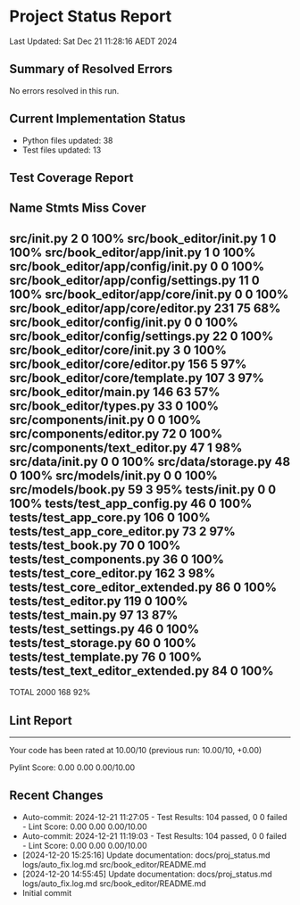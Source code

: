 # Project Status Report
Last Updated: Sat Dec 21 11:28:16 AEDT 2024

## Summary of Resolved Errors

No errors resolved in this run.

## Current Implementation Status

- Python files updated:       38
- Test files updated: 13

## Test Coverage Report

Name                                     Stmts   Miss  Cover
------------------------------------------------------------
src/__init__.py                              2      0   100%
src/book_editor/__init__.py                  1      0   100%
src/book_editor/app/__init__.py              1      0   100%
src/book_editor/app/config/__init__.py       0      0   100%
src/book_editor/app/config/settings.py      11      0   100%
src/book_editor/app/core/__init__.py         0      0   100%
src/book_editor/app/core/editor.py         231     75    68%
src/book_editor/config/__init__.py           0      0   100%
src/book_editor/config/settings.py          22      0   100%
src/book_editor/core/__init__.py             3      0   100%
src/book_editor/core/editor.py             156      5    97%
src/book_editor/core/template.py           107      3    97%
src/book_editor/main.py                    146     63    57%
src/book_editor/types.py                    33      0   100%
src/components/__init__.py                   0      0   100%
src/components/editor.py                    72      0   100%
src/components/text_editor.py               47      1    98%
src/data/__init__.py                         0      0   100%
src/data/storage.py                         48      0   100%
src/models/__init__.py                       0      0   100%
src/models/book.py                          59      3    95%
tests/__init__.py                            0      0   100%
tests/test_app_config.py                    46      0   100%
tests/test_app_core.py                     106      0   100%
tests/test_app_core_editor.py               73      2    97%
tests/test_book.py                          70      0   100%
tests/test_components.py                    36      0   100%
tests/test_core_editor.py                  162      3    98%
tests/test_core_editor_extended.py          86      0   100%
tests/test_editor.py                       119      0   100%
tests/test_main.py                          97     13    87%
tests/test_settings.py                      46      0   100%
tests/test_storage.py                       60      0   100%
tests/test_template.py                      76      0   100%
tests/test_text_editor_extended.py          84      0   100%
------------------------------------------------------------
TOTAL                                     2000    168    92%

## Lint Report


--------------------------------------------------------------------
Your code has been rated at 10.00/10 (previous run: 10.00/10, +0.00)


Pylint Score: 0.00
0.00
0.00/10.00

## Recent Changes
- Auto-commit: 2024-12-21 11:27:05 - Test Results: 104 passed, 0 0 failed - Lint Score: 0.00 0.00 0.00/10.00
- Auto-commit: 2024-12-21 11:19:03 - Test Results: 104 passed, 0 0 failed - Lint Score: 0.00 0.00 0.00/10.00
- [2024-12-20 15:25:16] Update documentation: docs/proj_status.md logs/auto_fix.log.md src/book_editor/README.md
- [2024-12-20 14:55:45] Update documentation: docs/proj_status.md logs/auto_fix.log.md src/book_editor/README.md
- Initial commit
